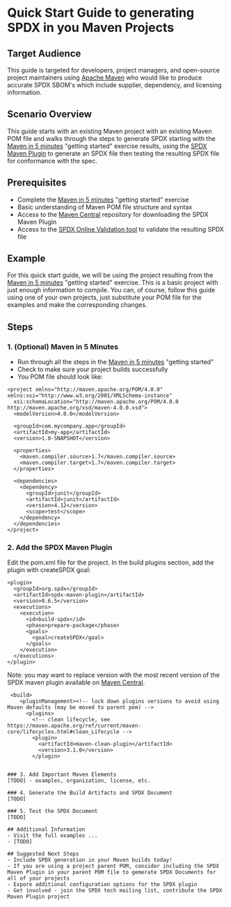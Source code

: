 # Quick Start Guide to generating SPDX in you Maven Projects

## Target Audience
This guide is targeted for developers, project managers, and open-source project maintainers using [Apache Maven](https://maven.apache.org/)
who would like to produce accurate SPDX SBOM's which include supplier, dependency, and licensing information.

## Scenario Overview
This guide starts with an existing Maven project with an existing Maven POM file and walks through the steps to generate
SPDX starting with the [Maven in 5 minutes](https://maven.apache.org/guides/getting-started/maven-in-five-minutes.html) "getting started" exercise results,
using the [SPDX Maven Plugin](https://github.com/spdx/spdx-maven-plugin) to generate an SPDX file then testing the resulting SPDX file for conformance with
the spec.

## Prerequisites
- Complete the [Maven in 5 minutes](https://maven.apache.org/guides/getting-started/maven-in-five-minutes.html) "getting started" exercise
- Basic understanding of Maven POM file structure and syntax
- Access to the [Maven Central](https://central.sonatype.com/) repository for downloading the SPDX Maven Plugin
- Access to the [SPDX Online Validation tool](https://tools.spdx.org/app/validate/) to validate the resulting SPDX file

## Example
For this quick start guide, we will be using the project resulting from the [Maven in 5 minutes](https://maven.apache.org/guides/getting-started/maven-in-five-minutes.html) "getting started" exercise.
This is a basic project with just enough information to compile.
You can, of course, follow this guide using one of your own projects, just substitute your POM file for the examples and make the corresponding changes.

## Steps

### 1. (Optional) Maven in 5 Minutes
- Run through all the steps in the [Maven in 5 minutes](https://maven.apache.org/guides/getting-started/maven-in-five-minutes.html) "getting started"
- Check to make sure your project builds successfully
- You POM file should look like:

```
<project xmlns="http://maven.apache.org/POM/4.0.0" xmlns:xsi="http://www.w3.org/2001/XMLSchema-instance"
  xsi:schemaLocation="http://maven.apache.org/POM/4.0.0 http://maven.apache.org/xsd/maven-4.0.0.xsd">
  <modelVersion>4.0.0</modelVersion>
 
  <groupId>com.mycompany.app</groupId>
  <artifactId>my-app</artifactId>
  <version>1.0-SNAPSHOT</version>
 
  <properties>
    <maven.compiler.source>1.7</maven.compiler.source>
    <maven.compiler.target>1.7</maven.compiler.target>
  </properties>
 
  <dependencies>
    <dependency>
      <groupId>junit</groupId>
      <artifactId>junit</artifactId>
      <version>4.12</version>
      <scope>test</scope>
    </dependency>
  </dependencies>
</project>
```

### 2. Add the SPDX Maven Plugin
Edit the pom.xml file for the project.
In the build plugins section, add the plugin with createSPDX goal:

```
<plugin>
  <groupId>org.spdx</groupId>
  <artifactId>spdx-maven-plugin</artifactId>
  <version>0.6.5</version>
  <executions>
    <execution>
      <id>build-spdx</id>
      <phase>prepare-package</phase>
      <goals>
        <goal>createSPDX</goal>
      </goals>
    </execution>
  </executions>
</plugin>
```

Note: you may want to replace version with the most recent version of the SPDX maven plugin available on [Maven Central](https://central.sonatype.com/artifact/org.spdx/spdx-maven-plugin/).


```
 <build>
    <pluginManagement><!-- lock down plugins versions to avoid using Maven defaults (may be moved to parent pom) -->
      <plugins>
        <!-- clean lifecycle, see https://maven.apache.org/ref/current/maven-core/lifecycles.html#clean_Lifecycle -->
        <plugin>
          <artifactId>maven-clean-plugin</artifactId>
          <version>3.1.0</version>
        </plugin>


### 3. Add Important Maven Elements
[TODO] - examples, organization, license, etc.

### 4. Generate the Build Artifacts and SPDX Document
[TODO]

### 5. Test the SPDX Document
[TODO]

## Additional Information
- Visit the full examples ...
- [TODO]

## Suggested Next Steps
- Include SPDX generation in your Maven builds today!
- If you are using a project parent POM, consider including the SPDX Maven Plugin in your parent POM file to gemerate SPDX Documents for all of your projects
- Expore additional configuration options for the SPDX plugin
- Get involved - join the SPDX tech mailing list, contribute the SPDX Maven Plugin project
